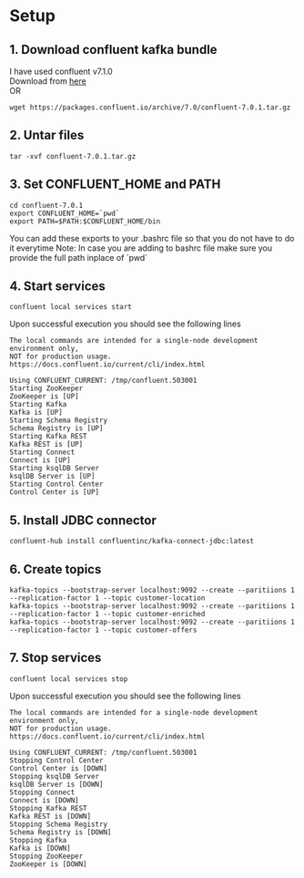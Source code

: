 # Setup
## 1. Download confluent kafka bundle
I have used confluent v7.1.0 <br/>
Download from [here](https://www.confluent.io/installation/) <br/>
OR
```shell
wget https://packages.confluent.io/archive/7.0/confluent-7.0.1.tar.gz
```
## 2. Untar files
```shell
tar -xvf confluent-7.0.1.tar.gz
```
## 3. Set CONFLUENT_HOME and PATH
```shell
cd confluent-7.0.1
export CONFLUENT_HOME=`pwd`
export PATH=$PATH:$CONFLUENT_HOME/bin 
```
You can add these exports to your .bashrc file so that you do not have to do it everytime
Note: In case you are adding to bashrc file make sure you provide the full path inplace of \`pwd\`
## 4. Start services
```shell
confluent local services start
```
Upon successful execution you should see the following lines
```shell
The local commands are intended for a single-node development environment only,
NOT for production usage. https://docs.confluent.io/current/cli/index.html

Using CONFLUENT_CURRENT: /tmp/confluent.503001
Starting ZooKeeper
ZooKeeper is [UP]
Starting Kafka
Kafka is [UP]
Starting Schema Registry
Schema Registry is [UP]
Starting Kafka REST
Kafka REST is [UP]
Starting Connect
Connect is [UP]
Starting ksqlDB Server
ksqlDB Server is [UP]
Starting Control Center
Control Center is [UP]
```
## 5. Install JDBC connector
```shell
confluent-hub install confluentinc/kafka-connect-jdbc:latest
```
## 6. Create topics
```shell
kafka-topics --bootstrap-server localhost:9092 --create --paritiions 1 --replication-factor 1 --topic customer-location
kafka-topics --bootstrap-server localhost:9092 --create --paritiions 1 --replication-factor 1 --topic customer-enriched
kafka-topics --bootstrap-server localhost:9092 --create --paritiions 1 --replication-factor 1 --topic customer-offers
```
## 7. Stop services
```shell
confluent local services stop
```
Upon successful execution you should see the following lines
```shell
The local commands are intended for a single-node development environment only,
NOT for production usage. https://docs.confluent.io/current/cli/index.html

Using CONFLUENT_CURRENT: /tmp/confluent.503001
Stopping Control Center
Control Center is [DOWN]
Stopping ksqlDB Server
ksqlDB Server is [DOWN]
Stopping Connect
Connect is [DOWN]
Stopping Kafka REST
Kafka REST is [DOWN]
Stopping Schema Registry
Schema Registry is [DOWN]
Stopping Kafka
Kafka is [DOWN]
Stopping ZooKeeper
ZooKeeper is [DOWN]
```
